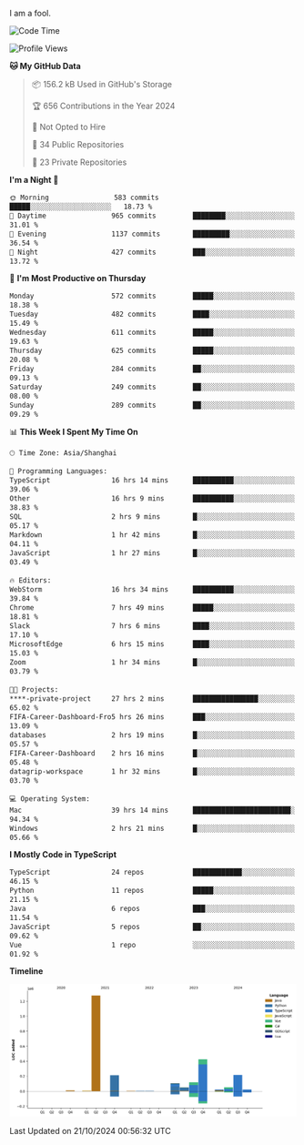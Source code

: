 I am a fool.

<!--START_SECTION:waka-->
![Code Time](http://img.shields.io/badge/Code%20Time-1%2C958%20hrs%2023%20mins-blue)

![Profile Views](http://img.shields.io/badge/Profile%20Views-0-blue)

**🐱 My GitHub Data** 

> 📦 156.2 kB Used in GitHub's Storage 
 > 
> 🏆 656 Contributions in the Year 2024
 > 
> 🚫 Not Opted to Hire
 > 
> 📜 34 Public Repositories 
 > 
> 🔑 23 Private Repositories 
 > 
**I'm a Night 🦉** 

```text
🌞 Morning                583 commits         █████░░░░░░░░░░░░░░░░░░░░   18.73 % 
🌆 Daytime                965 commits         ████████░░░░░░░░░░░░░░░░░   31.01 % 
🌃 Evening                1137 commits        █████████░░░░░░░░░░░░░░░░   36.54 % 
🌙 Night                  427 commits         ███░░░░░░░░░░░░░░░░░░░░░░   13.72 % 
```
📅 **I'm Most Productive on Thursday** 

```text
Monday                   572 commits         █████░░░░░░░░░░░░░░░░░░░░   18.38 % 
Tuesday                  482 commits         ████░░░░░░░░░░░░░░░░░░░░░   15.49 % 
Wednesday                611 commits         █████░░░░░░░░░░░░░░░░░░░░   19.63 % 
Thursday                 625 commits         █████░░░░░░░░░░░░░░░░░░░░   20.08 % 
Friday                   284 commits         ██░░░░░░░░░░░░░░░░░░░░░░░   09.13 % 
Saturday                 249 commits         ██░░░░░░░░░░░░░░░░░░░░░░░   08.00 % 
Sunday                   289 commits         ██░░░░░░░░░░░░░░░░░░░░░░░   09.29 % 
```


📊 **This Week I Spent My Time On** 

```text
🕑︎ Time Zone: Asia/Shanghai

💬 Programming Languages: 
TypeScript               16 hrs 14 mins      ██████████░░░░░░░░░░░░░░░   39.06 % 
Other                    16 hrs 9 mins       ██████████░░░░░░░░░░░░░░░   38.83 % 
SQL                      2 hrs 9 mins        █░░░░░░░░░░░░░░░░░░░░░░░░   05.17 % 
Markdown                 1 hr 42 mins        █░░░░░░░░░░░░░░░░░░░░░░░░   04.11 % 
JavaScript               1 hr 27 mins        █░░░░░░░░░░░░░░░░░░░░░░░░   03.49 % 

🔥 Editors: 
WebStorm                 16 hrs 34 mins      ██████████░░░░░░░░░░░░░░░   39.84 % 
Chrome                   7 hrs 49 mins       █████░░░░░░░░░░░░░░░░░░░░   18.81 % 
Slack                    7 hrs 6 mins        ████░░░░░░░░░░░░░░░░░░░░░   17.10 % 
MicrosoftEdge            6 hrs 15 mins       ████░░░░░░░░░░░░░░░░░░░░░   15.03 % 
Zoom                     1 hr 34 mins        █░░░░░░░░░░░░░░░░░░░░░░░░   03.79 % 

🐱‍💻 Projects: 
****-private-project     27 hrs 2 mins       ████████████████░░░░░░░░░   65.02 % 
FIFA-Career-Dashboard-Fro5 hrs 26 mins       ███░░░░░░░░░░░░░░░░░░░░░░   13.09 % 
databases                2 hrs 19 mins       █░░░░░░░░░░░░░░░░░░░░░░░░   05.57 % 
FIFA-Career-Dashboard    2 hrs 16 mins       █░░░░░░░░░░░░░░░░░░░░░░░░   05.48 % 
datagrip-workspace       1 hr 32 mins        █░░░░░░░░░░░░░░░░░░░░░░░░   03.70 % 

💻 Operating System: 
Mac                      39 hrs 14 mins      ████████████████████████░   94.34 % 
Windows                  2 hrs 21 mins       █░░░░░░░░░░░░░░░░░░░░░░░░   05.66 % 
```

**I Mostly Code in TypeScript** 

```text
TypeScript               24 repos            ████████████░░░░░░░░░░░░░   46.15 % 
Python                   11 repos            █████░░░░░░░░░░░░░░░░░░░░   21.15 % 
Java                     6 repos             ███░░░░░░░░░░░░░░░░░░░░░░   11.54 % 
JavaScript               5 repos             ██░░░░░░░░░░░░░░░░░░░░░░░   09.62 % 
Vue                      1 repo              ░░░░░░░░░░░░░░░░░░░░░░░░░   01.92 % 
```



**Timeline**

![Lines of Code chart](https://raw.githubusercontent.com/VeejaLiu/VeejaLiu/master/assets/bar_graph.png)


 Last Updated on 21/10/2024 00:56:32 UTC
<!--END_SECTION:waka-->
